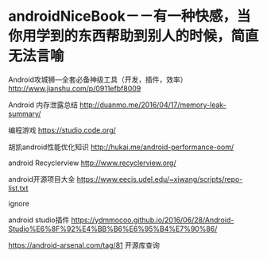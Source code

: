 # androidNiceBook－－有一种快感，当你用学到的东西帮助到别人的时候，简直无法言喻
Android攻城狮—全套必备神级工具（开发，插件，效率） http://www.jianshu.com/p/0911efbf8009

Android 内存泄露总结 http://duanmo.me/2016/04/17/memory-leak-summary/

编程游戏 https://studio.code.org/

胡凯android性能优化知识 http://hukai.me/android-performance-oom/


android Recyclerview http://www.recyclerview.org/

android开源项目大全 https://www.eecis.udel.edu/~xiwang/scripts/repo-list.txt

ignore



android studio插件 https://ydmmocoo.github.io/2016/06/28/Android-Studio%E6%8F%92%E4%BB%B6%E6%95%B4%E7%90%86/


https://android-arsenal.com/tag/81  开源库查询
